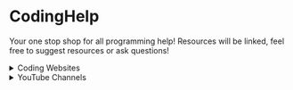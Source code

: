 # CodingHelp
Your one stop shop for all programming help! Resources will be linked, feel free to suggest resources or ask questions!

<details>
    <summary>Coding Websites</summary>
    <details>
        <summary>Coding Platforms</summary>
        <p>###</p>
    </details>
    <details>
        <summary>Algorithm Platforms</summary>
        <p>###</p>
    </details>
    <details>
        <summary>Documentation</summary>
        <p>###</p>
    </details>
    <details>
        <summary>Text Editors</summary>
        <p>###</p>
    </details>

</details>

<!-- YouTube Channels section is now outside the Coding Websites tab -->
<details>
    <summary>YouTube Channels</summary>
    <p>###</p>
</details>

</body>
</html>
